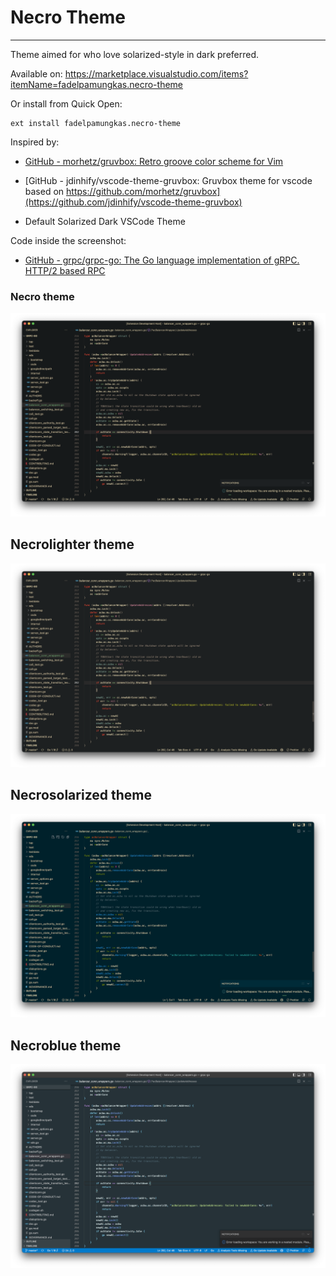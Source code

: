 # Necro Theme

---

Theme aimed for who love solarized-style in dark preferred.

Available on: https://marketplace.visualstudio.com/items?itemName=fadelpamungkas.necro-theme

Or install from Quick Open:

```context
ext install fadelpamungkas.necro-theme
```

Inspired by:

- [GitHub - morhetz/gruvbox: Retro groove color scheme for Vim](https://github.com/morhetz/gruvbox)

- [GitHub - jdinhify/vscode-theme-gruvbox: Gruvbox theme for vscode based on https://github.com/morhetz/gruvbox](https://github.com/jdinhify/vscode-theme-gruvbox)

- Default Solarized Dark VSCode Theme

Code inside the screenshot:

- [GitHub - grpc/grpc-go: The Go language implementation of gRPC. HTTP/2 based RPC](https://github.com/grpc/grpc-go)

### Necro theme

![necro](screenshots/Necro.png)

## Necrolighter theme

![necrolighter](screenshots/Necrolighter.png)

## Necrosolarized theme

![necrosolarize](screenshots/Necrosolarize.png)

## Necroblue theme

![necroblue](screenshots/Necroblue.png)

